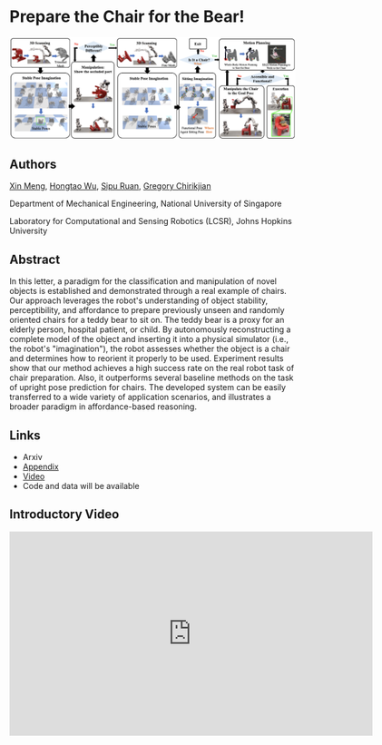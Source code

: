 # Prepare the Chair for the Bear!
![teaser](docs/assets/pipeline.png)

## Authors
[Xin Meng](https://github.com/XinnMeng), [Hongtao Wu](https://github.com/hongtaowu67), [Sipu Ruan](https://ruansp.github.io/), [Gregory Chirikjian](https://cde.nus.edu.sg/me/staff/chirikjian-gregory-s/)

Department of Mechanical Engineering, National University of Singapore

Laboratory for Computational and Sensing Robotics (LCSR), Johns Hopkins University

## Abstract
In this letter, a paradigm for the classification and manipulation of novel objects is established and demonstrated through a real example of chairs. Our approach leverages the robot's understanding of object stability, perceptibility, and affordance to prepare previously unseen and randomly oriented chairs for a teddy bear to sit on. The teddy bear is a proxy for an elderly person, hospital patient, or child. By autonomously reconstructing a complete model of the object and inserting it into a physical simulator (i.e., the robot's "imagination"), the robot assesses whether the object is a chair and determines how to reorient it properly to be used. Experiment results show that our method achieves a high success rate on the real robot task of chair preparation. Also, it outperforms several baseline methods on the task of upright pose prediction for chairs. The developed system can be easily transferred to a wide variety of application scenarios, and illustrates a broader paradigm in affordance-based reasoning.


## Links
- Arxiv
- [Appendix](https://drive.google.com/file/d/1mbDtyY9cohmeWxxEnC6N0kmzkTsg_kSa/view?usp=share_link)
- [Video](https://youtu.be/A3ayOnLZI08)
- Code and data will be available

## Introductory Video
<iframe width="640" height="360" src="https://www.youtube.com/embed/A3ayOnLZI08" frameborder="0" allow="autoplay; encrypted-media" allowfullscreen></iframe>
